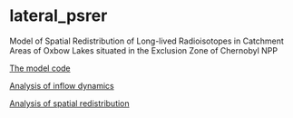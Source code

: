 # lateral_psrer
Model of Spatial Redistribution of Long-lived Radioisotopes in Catchment Areas of Oxbow Lakes situated in the Exclusion Zone of Chernobyl NPP

[The model code](https://github.com/nikitinale/lateral_psrer/blob/master/model.py)

[Analysis of inflow dynamics](https://github.com/nikitinale/lateral_psrer/blob/master/inflow_dynamics.ipynb)

[Analysis of spatial redistribution](https://github.com/nikitinale/lateral_psrer/blob/master/redistribution.ipynb)
